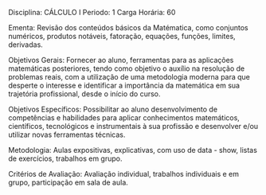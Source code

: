Disciplina: CÁLCULO I
Periodo: 1
Carga Horária: 60
 
Ementa:
    Revisão dos conteúdos básicos da Matématica, como conjuntos numéricos, produtos notáveis, fatoração, 
equações, funções, limites, derivadas.
 
Objetivos Gerais:
    Fornecer ao aluno, ferramentas para as aplicações matemáticas posteriores, tendo como objetivo o 
auxílio na resolução de problemas reais, com a utilização de uma metodologia moderna para que desperte o 
interesse e identificar a importância da matemática em sua trajetória profissional, desde o início do 
curso.
 
Objetivos Específicos:
    Possibilitar ao aluno desenvolvimento de competências e habilidades para aplicar conhecimentos 
matemáticos, científicos, tecnológicos e instrumentais à sua profissão e desenvolver e/ou utilizar novas 
ferramentas técnicas.
 
Metodologia:
    Aulas expositivas, explicativas, com uso de data - show, listas de exercícios, trabalhos em grupo.
 
Critérios de Avaliação:
    Avaliação individual, trabalhos individuais e em grupo, participação em sala de aula.
